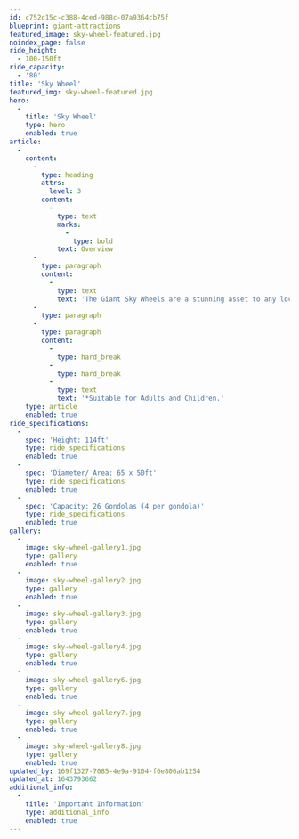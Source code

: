 ```yaml
---
id: c752c15c-c388-4ced-988c-07a9364cb75f
blueprint: giant-attractions
featured_image: sky-wheel-featured.jpg
noindex_page: false
ride_height:
  - 100-150ft
ride_capacity:
  - '80'
title: 'Sky Wheel'
featured_img: sky-wheel-featured.jpg
hero:
  -
    title: 'Sky Wheel'
    type: hero
    enabled: true
article:
  -
    content:
      -
        type: heading
        attrs:
          level: 3
        content:
          -
            type: text
            marks:
              -
                type: bold
            text: Overview
      -
        type: paragraph
        content:
          -
            type: text
            text: 'The Giant Sky Wheels are a stunning asset to any location making a huge impression towering over the scenery or creating an amazing backdrop with eye-catching light shows. Attracting crowds of all ages, They offer fantastic views of the surrounding areas for the whole family from the youngest to the oldest, It’s suitable for everyone! it is also equipped with a gondola for disabled access. They can be themed to suit any occasion or event.'
      -
        type: paragraph
      -
        type: paragraph
        content:
          -
            type: hard_break
          -
            type: hard_break
          -
            type: text
            text: '*Suitable for Adults and Children.'
    type: article
    enabled: true
ride_specifications:
  -
    spec: 'Height: 114ft'
    type: ride_specifications
    enabled: true
  -
    spec: 'Diameter/ Area: 65 x 50ft'
    type: ride_specifications
    enabled: true
  -
    spec: 'Capacity: 26 Gondolas (4 per gondola)'
    type: ride_specifications
    enabled: true
gallery:
  -
    image: sky-wheel-gallery1.jpg
    type: gallery
    enabled: true
  -
    image: sky-wheel-gallery2.jpg
    type: gallery
    enabled: true
  -
    image: sky-wheel-gallery3.jpg
    type: gallery
    enabled: true
  -
    image: sky-wheel-gallery4.jpg
    type: gallery
    enabled: true
  -
    image: sky-wheel-gallery6.jpg
    type: gallery
    enabled: true
  -
    image: sky-wheel-gallery7.jpg
    type: gallery
    enabled: true
  -
    image: sky-wheel-gallery8.jpg
    type: gallery
    enabled: true
updated_by: 169f1327-7085-4e9a-9104-f6e806ab1254
updated_at: 1643793662
additional_info:
  -
    title: 'Important Information'
    type: additional_info
    enabled: true
---
```

